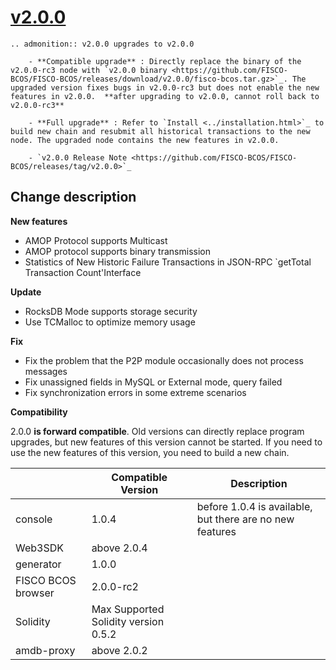 # [v2.0.0](https://github.com/FISCO-BCOS/FISCO-BCOS/releases/tag/v2.0.0)

```eval_rst
.. admonition:: v2.0.0 upgrades to v2.0.0

    - **Compatible upgrade** : Directly replace the binary of the v2.0.0-rc3 node with `v2.0.0 binary <https://github.com/FISCO-BCOS/FISCO-BCOS/releases/download/v2.0.0/fisco-bcos.tar.gz>`_. The upgraded version fixes bugs in v2.0.0-rc3 but does not enable the new features in v2.0.0.  **after upgrading to v2.0.0, cannot roll back to v2.0.0-rc3**

    - **Full upgrade** : Refer to `Install <../installation.html>`_ to build new chain and resubmit all historical transactions to the new node. The upgraded node contains the new features in v2.0.0.

    - `v2.0.0 Release Note <https://github.com/FISCO-BCOS/FISCO-BCOS/releases/tag/v2.0.0>`_
```

## Change description

**New features**

- AMOP Protocol supports Multicast
- AMOP protocol supports binary transmission
- Statistics of New Historic Failure Transactions in JSON-RPC `getTotal Transaction Count'Interface


**Update**

- RocksDB Mode supports storage security
- Use TCMalloc to optimize memory usage

**Fix**

- Fix the problem that the P2P module occasionally does not process messages
- Fix unassigned fields in MySQL or External mode, query failed
- Fix synchronization errors in some extreme scenarios


**Compatibility**

2.0.0 **is forward compatible**. Old versions can directly replace program upgrades, but new features of this version cannot be started. If you need to use the new features of this version, you need to build a new chain.

|           | Compatible Version           | Description   |
| --------- | ------------------- | ---------------------- |
| console   | 1.0.4   |  before 1.0.4 is available, but there are no new features      |
| Web3SDK   | above 2.0.4  |                 |
| generator | 1.0.0     |      |
| FISCO BCOS browser    | 2.0.0-rc2   |                        |
| Solidity  | Max Supported Solidity version 0.5.2     |             |
| amdb-proxy      | above 2.0.2      |    

